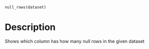 
```python3
null_rows(dataset)
```

# Description

Shows which column has how many null rows in the given dataset
